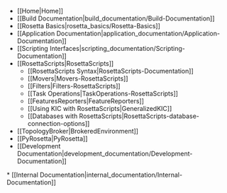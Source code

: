 * [[Home|Home]]
* [[Build Documentation|build_documentation/Build-Documentation]]
* [[Rosetta Basics|rosetta_basics/Rosetta-Basics]]
* [[Application Documentation|application_documentation/Application-Documentation]]
* [[Scripting Interfaces|scripting_documentation/Scripting-Documentation]]
 * [[RosettaScripts|RosettaScripts]]
    * [[RosettaScripts Syntax|RosettaScripts-Documentation]]
    * [[Movers|Movers-RosettaScripts]]
    * [[Filters|Filters-RosettaScripts]]
    * [[Task Operations|TaskOperations-RosettaScripts]]
    * [[FeaturesReporters|FeatureReporters]]
    * [[Using KIC with RosettaScripts|GeneralizedKIC]]
    * [[Databases with RosettaScripts|RosettaScripts-database-connection-options]]
 * [[TopologyBroker|BrokeredEnvironment]]
 * [[PyRosetta|PyRosetta]]
* [[Development Documentation|development_documentation/Development-Documentation]]
<flag>
* [[Internal Documentation|internal_documentation/Internal-Documentation]]
<flag>